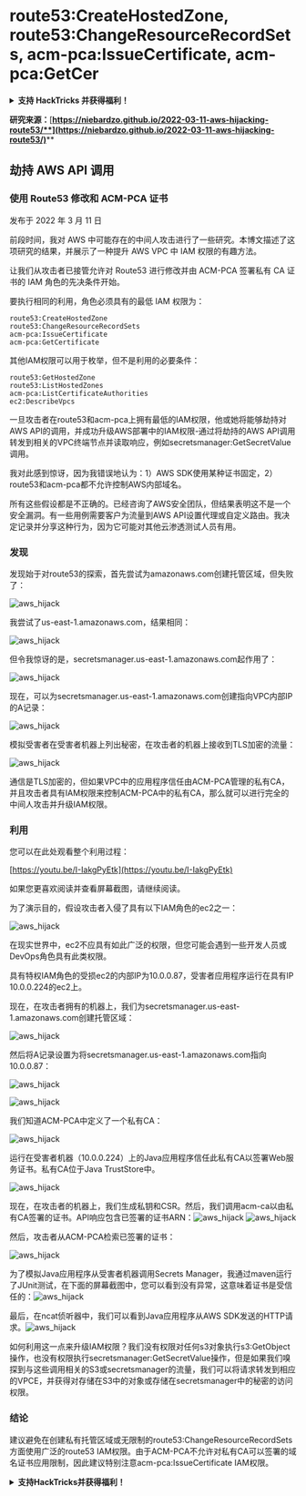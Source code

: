 # route53:CreateHostedZone, route53:ChangeResourceRecordSets, acm-pca:IssueCertificate, acm-pca:GetCer

<details>

<summary><strong>支持 HackTricks 并获得福利！</strong></summary>

* 如果您想在 HackTricks 中看到您的公司广告，或者如果您想访问 PEASS 的最新版本或下载 PDF 版的 HackTricks，请查看[**订阅计划**](https://github.com/sponsors/carlospolop)！
* 获取[**官方 PEASS 和 HackTricks 商品**](https://peass.creator-spring.com)
* 发现[**PEASS 家族**](https://opensea.io/collection/the-peass-family)，我们的独家[**NFT**](https://opensea.io/collection/the-peass-family)收藏品
* **加入** 💬 [**Discord 群组**](https://discord.gg/hRep4RUj7f) 或 [**Telegram 群组**](https://t.me/peass) 或 **关注**我的 **Twitter** 🐦 [**@carlospolopm**](https://twitter.com/carlospolopm)**。**
* **通过向** [**HackTricks**](https://github.com/carlospolop/hacktricks) **和** [**HackTricks Cloud**](https://github.com/carlospolop/hacktricks-cloud) **github 仓库提交 PR 来分享您的黑客技巧。**

</details>

**研究来源：**[**https://niebardzo.github.io/2022-03-11-aws-hijacking-route53/**](https://niebardzo.github.io/2022-03-11-aws-hijacking-route53/)****

## 劫持 AWS API 调用

### 使用 Route53 修改和 ACM-PCA 证书

发布于 2022 年 3 月 11 日

前段时间，我对 AWS 中可能存在的中间人攻击进行了一些研究。本博文描述了这项研究的结果，并展示了一种提升 AWS VPC 中 IAM 权限的有趣方法。

让我们从攻击者已接管允许对 Route53 进行修改并由 ACM-PCA 签署私有 CA 证书的 IAM 角色的先决条件开始。

要执行相同的利用，角色必须具有的最低 IAM 权限为：
```
route53:CreateHostedZone
route53:ChangeResourceRecordSets
acm-pca:IssueCertificate
acm-pca:GetCertificate
```
其他IAM权限可以用于枚举，但不是利用的必要条件：
```
route53:GetHostedZone
route53:ListHostedZones
acm-pca:ListCertificateAuthorities
ec2:DescribeVpcs
```
一旦攻击者在route53和acm-pca上拥有最低的IAM权限，他或她将能够劫持对AWS API的调用，并成功升级AWS部署中的IAM权限-通过将劫持的AWS API调用转发到相关的VPC终端节点并读取响应，例如secretsmanager:GetSecretValue调用。

我对此感到惊讶，因为我错误地认为：1）AWS SDK使用某种证书固定，2）route53和acm-pca都不允许控制AWS内部域名。

所有这些假设都是不正确的。已经咨询了AWS安全团队，但结果表明这不是一个安全漏洞。有一些用例需要客户为流量到AWS API设置代理或自定义路由。我决定记录并分享这种行为，因为它可能对其他云渗透测试人员有用。

### 发现 <a href="#discovery" id="discovery"></a>

发现始于对route53的探索，首先尝试为amazonaws.com创建托管区域，但失败了：

![aws\_hijack](https://github.com/niebardzo/niebardzo.github.io/raw/master/img/2022-03-11-aws-hijack\_1.png)

我尝试了us-east-1.amazonaws.com，结果相同：

![aws\_hijack](https://github.com/niebardzo/niebardzo.github.io/raw/master/img/2022-03-11-aws-hijack\_2.png)

但令我惊讶的是，secretsmanager.us-east-1.amazonaws.com起作用了：

![aws\_hijack](https://github.com/niebardzo/niebardzo.github.io/raw/master/img/2022-03-11-aws-hijack\_3.png)

现在，可以为secretsmanager.us-east-1.amazonaws.com创建指向VPC内部IP的A记录：

![aws\_hijack](https://github.com/niebardzo/niebardzo.github.io/raw/master/img/2022-03-11-aws-hijack\_4.png)

模拟受害者在受害者机器上列出秘密，在攻击者的机器上接收到TLS加密的流量：

![aws\_hijack](https://github.com/niebardzo/niebardzo.github.io/raw/master/img/2022-03-11-aws-hijack\_5.png)

通信是TLS加密的，但如果VPC中的应用程序信任由ACM-PCA管理的私有CA，并且攻击者具有IAM权限来控制ACM-PCA中的私有CA，那么就可以进行完全的中间人攻击并升级IAM权限。

### 利用 <a href="#exploitation" id="exploitation"></a>

您可以在此处观看整个利用过程：

[https://youtu.be/I-IakgPyEtk](https://youtu.be/I-IakgPyEtk)

如果您更喜欢阅读并查看屏幕截图，请继续阅读。

为了演示目的，假设攻击者入侵了具有以下IAM角色的ec2之一：

![aws\_hijack](https://github.com/niebardzo/niebardzo.github.io/raw/master/img/2022-03-11-aws-hijack\_7.png)

在现实世界中，ec2不应具有如此广泛的权限，但您可能会遇到一些开发人员或DevOps角色具有此类权限。

具有特权IAM角色的受损ec2的内部IP为10.0.0.87，受害者应用程序运行在具有IP 10.0.0.224的ec2上。

现在，在攻击者拥有的机器上，我们为secretsmanager.us-east-1.amazonaws.com创建托管区域：

![aws\_hijack](https://github.com/niebardzo/niebardzo.github.io/raw/master/img/2022-03-11-aws-hijack\_8.png)

然后将A记录设置为将secretsmanager.us-east-1.amazonaws.com指向10.0.0.87：

![aws\_hijack](https://github.com/niebardzo/niebardzo.github.io/raw/master/img/2022-03-11-aws-hijack\_9.png)

![aws\_hijack](https://github.com/niebardzo/niebardzo.github.io/raw/master/img/2022-03-11-aws-hijack\_10.png)

我们知道ACM-PCA中定义了一个私有CA：

![aws\_hijack](https://github.com/niebardzo/niebardzo.github.io/raw/master/img/2022-03-11-aws-hijack\_11.png)

运行在受害者机器（10.0.0.224）上的Java应用程序信任此私有CA以签署Web服务证书。私有CA位于Java TrustStore中。

![aws\_hijack](https://github.com/niebardzo/niebardzo.github.io/raw/master/img/2022-03-11-aws-hijack\_12.png)

现在，在攻击者的机器上，我们生成私钥和CSR。然后，我们调用acm-ca以由私有CA签署的证书。API响应包含已签署的证书ARN：![aws\_hijack](https://github.com/niebardzo/niebardzo.github.io/raw/master/img/2022-03-11-aws-hijack\_13.png) ![aws\_hijack](https://github.com/niebardzo/niebardzo.github.io/raw/master/img/2022-03-11-aws-hijack\_14.png)

然后，攻击者从ACM-PCA检索已签署的证书：

![aws\_hijack](https://github.com/niebardzo/niebardzo.github.io/raw/master/img/2022-03-11-aws-hijack\_15.png)

为了模拟Java应用程序从受害者机器调用Secrets Manager，我通过maven运行了JUnit测试，在下面的屏幕截图中，您可以看到没有异常，这意味着证书是受信任的：![aws\_hijack](https://github.com/niebardzo/niebardzo.github.io/raw/master/img/2022-03-11-aws-hijack\_16.png)

最后，在ncat侦听器中，我们可以看到Java应用程序从AWS SDK发送的HTTP请求。![aws\_hijack](https://github.com/niebardzo/niebardzo.github.io/raw/master/img/2022-03-11-aws-hijack\_17.png)

如何利用这一点来升级IAM权限？我们没有权限对任何s3对象执行s3:GetObject操作，也没有权限执行secretsmanager:GetSecretValue操作，但是如果我们嗅探到与这些调用相关的S3或secretsmanager的流量，我们可以将请求转发到相应的VPCE，并获得对存储在S3中的对象或存储在secretsmanager中的秘密的访问权限。
### 结论 <a href="#conclusions" id="conclusions"></a>

建议避免在创建私有托管区域或无限制的route53:ChangeResourceRecordSets方面使用广泛的route53 IAM权限。由于ACM-PCA不允许对私有CA可以签署的域名证书应用限制，因此建议特别注意acm-pca:IssueCertificate IAM权限。

<details>

<summary><strong>支持HackTricks并获得福利！</strong></summary>

* 如果您想在HackTricks中看到您的公司广告，或者如果您想访问PEASS的最新版本或下载PDF版本的HackTricks，请查看[**订阅计划**](https://github.com/sponsors/carlospolop)！
* 获取[**官方PEASS和HackTricks周边产品**](https://peass.creator-spring.com)
* 发现我们的独家[**NFTs**](https://opensea.io/collection/the-peass-family)收藏品，[**The PEASS Family**](https://opensea.io/collection/the-peass-family)
* **加入** 💬 [**Discord群组**](https://discord.gg/hRep4RUj7f) 或 [**Telegram群组**](https://t.me/peass) 或 **关注**我的 **Twitter** 🐦 [**@carlospolopm**](https://twitter.com/carlospolopm)**。**
* **通过向** [**HackTricks**](https://github.com/carlospolop/hacktricks) **和** [**HackTricks Cloud**](https://github.com/carlospolop/hacktricks-cloud) **github仓库提交PR来分享您的黑客技巧。**

</details>
